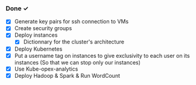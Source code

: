 ### Done ✓

- [x] Generate key pairs for ssh connection to VMs
- [x] Create security groups
- [x] Deploy instances
  - [x] Dictionnary for the cluster's architecture
- [x] Deploy Kubernetes
- [x] Put a username tag on instances to give exclusivity to each user on its instances (So that we can stop only our instances)
- [x] Use Kube-opex-analytics
- [x] Deploy Hadoop & Spark & Run WordCount
